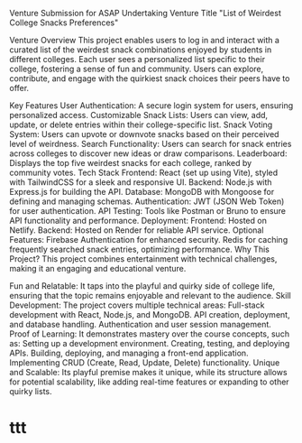 Venture Submission for ASAP Undertaking
Venture Title
"List of Weirdest College Snacks Preferences"

Venture Overview
This project enables users to log in and interact with a curated list of the weirdest snack combinations enjoyed by students in different colleges. Each user sees a personalized list specific to their college, fostering a sense of fun and community. Users can explore, contribute, and engage with the quirkiest snack choices their peers have to offer.

Key Features
User Authentication: A secure login system for users, ensuring personalized access.
Customizable Snack Lists: Users can view, add, update, or delete entries within their college-specific list.
Snack Voting System: Users can upvote or downvote snacks based on their perceived level of weirdness.
Search Functionality: Users can search for snack entries across colleges to discover new ideas or draw comparisons.
Leaderboard: Displays the top five weirdest snacks for each college, ranked by community votes.
Tech Stack
Frontend: React (set up using Vite), styled with TailwindCSS for a sleek and responsive UI.
Backend: Node.js with Express.js for building the API.
Database: MongoDB with Mongoose for defining and managing schemas.
Authentication: JWT (JSON Web Token) for user authentication.
API Testing: Tools like Postman or Bruno to ensure API functionality and performance.
Deployment:
Frontend: Hosted on Netlify.
Backend: Hosted on Render for reliable API service.
Optional Features:
Firebase Authentication for enhanced security.
Redis for caching frequently searched snack entries, optimizing performance.
Why This Project?
This project combines entertainment with technical challenges, making it an engaging and educational venture.

Fun and Relatable: It taps into the playful and quirky side of college life, ensuring that the topic remains enjoyable and relevant to the audience.
Skill Development: The project covers multiple technical areas:
Full-stack development with React, Node.js, and MongoDB.
API creation, deployment, and database handling.
Authentication and user session management.
Proof of Learning: It demonstrates mastery over the course concepts, such as:
Setting up a development environment.
Creating, testing, and deploying APIs.
Building, deploying, and managing a front-end application.
Implementing CRUD (Create, Read, Update, Delete) functionality.
Unique and Scalable: Its playful premise makes it unique, while its structure allows for potential scalability, like adding real-time features or expanding to other quirky lists.
# ttt
